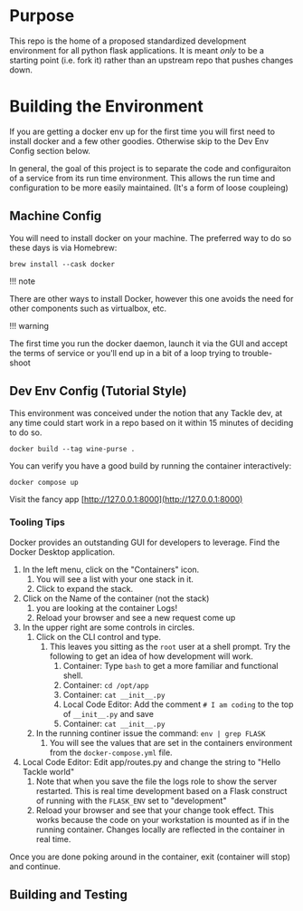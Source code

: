 # Purpose

This repo is the home of a proposed standardized development environment for 
all python flask applications. It is meant _only_ to be a starting point
(i.e. fork it) rather than an upstream repo that pushes changes down. 

# Building the Environment

If you are getting a docker env up for the first time you will first need
to install docker and a few other goodies.  Otherwise skip to the 
Dev Env Config section below.

In general, the goal of this project is to separate the code and configuraiton 
of a service from its run time environment. This allows the run time and 
configuration to be more easily maintained. (It's a form of loose coupleing)

## Machine Config

You will need to install docker on your machine.  The preferred way to do so
these days is via Homebrew:

`brew install --cask docker`

!!! note

  There are other ways to install Docker, however this one avoids the need 
  for other components such as virtualbox, etc.

!!! warning

  The first time you run the docker daemon, launch it via the GUI and accept
  the terms of service or you'll end up in a bit of a loop trying to trouble-
  shoot


## Dev Env Config (Tutorial Style)

This environment was conceived under the notion that any Tackle dev, at any 
time could start work in a repo based on it within 15 minutes of deciding to 
do so.

`docker build --tag wine-purse .`

You can verify you have a good build by running the container interactively:

```
docker compose up
```

Visit the fancy app [http://127.0.0.1:8000](http://127.0.0.1:8000)

### Tooling Tips

Docker provides an outstanding GUI for developers to leverage. Find the 
Docker Desktop application. 

1. In the left menu, click on the "Containers" icon. 
   1. You will see a list with your one stack in it.
   1. Click to expand the stack.  
1. Click on the Name of the container (not the stack)
   1. you are looking at the container Logs!
   1. Reload your browser and see a new request come up
1. In the upper right are some controls in circles. 
   1. Click on the CLI control and type.
      1. This leaves you sitting as the `root` user at a shell prompt. Try 
         the following to get an idea of how development will work. 
         1. Container: Type `bash` to get a more familiar and functional shell.
         1. Container: `cd /opt/app`
         1. Container: `cat __init__.py`
         1. Local Code Editor: Add the comment `# I am coding` to the top 
            of `__init__.py` and save
         1. Container: `cat __init__.py`
    1. In the running continer issue the command: `env | grep FLASK`
       1. You will see the values that are set in the containers environment
          from the `docker-compose.yml` file.
 1. Local Code Editor: Edit app/routes.py and change the string to 
    "Hello Tackle world"
    1. Note that when you save the file the logs role to show the server 
       restarted. This is real time development based on a Flask construct
       of running with the `FLASK_ENV` set to "development"
    1. Reload your browser and see that your change took effect. This works 
       because the code on your workstation is mounted as if in the running
       container. Changes locally are reflected in the container in real time.

Once you are done poking around in the container, exit (container will stop) 
and continue.

## Building and Testing





